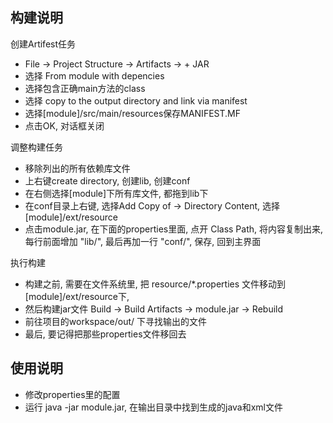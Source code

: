## 构建说明

创建Artifest任务

* File -> Project Structure -> Artifacts -> + JAR
* 选择 From module with depencies
* 选择包含正确main方法的class
* 选择 copy to the output directory and link via manifest
* 选择[module]/src/main/resources保存MANIFEST.MF
* 点击OK, 对话框关闭

调整构建任务

* 移除列出的所有依赖库文件
* <output root>上右键create directory, 创建lib, 创建conf
* 在右侧选择[module]下所有库文件, 都拖到lib下
* 在conf目录上右键, 选择Add Copy of -> Directory Content, 选择 [module]/ext/resource
* 点击module.jar, 在下面的properties里面, 点开 Class Path, 将内容复制出来, 每行前面增加 "lib/", 最后再加一行 "conf/", 保存, 回到主界面

执行构建

* 构建之前, 需要在文件系统里, 把 resource/*.properties 文件移动到[module]/ext/resource下,
* 然后构建jar文件 Build -> Build Artifacts -> module.jar -> Rebuild
* 前往项目的workspace/out/ 下寻找输出的文件
* 最后, 要记得把那些properties文件移回去

## 使用说明

* 修改properties里的配置
* 运行 java -jar module.jar, 在输出目录中找到生成的java和xml文件
